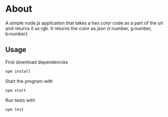 # About
A simple node.js application that takes a hex color
code as a part of the url and returns it as rgb.
It returns the color as json {r:number, g:number, b:number}




## Usage

First download dependencies
```javascript
npm install
```
Start the program with
```javascript
npm start
```
Run tests with
```javascript
npm test
```